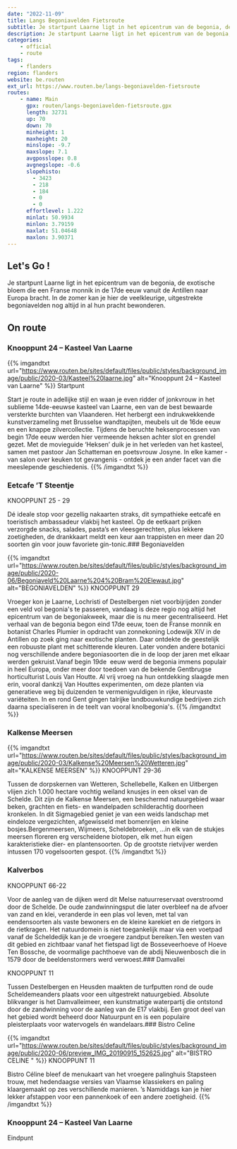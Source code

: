 ```yaml
---
date: "2022-11-09"
title: Langs Begoniavelden Fietsroute
subtitle: Je startpunt Laarne ligt in het epicentrum van de begonia, de exotische bloem die een Franse monnik in de 17de eeuw vanuit de Antillen naar Europa bracht
description: Je startpunt Laarne ligt in het epicentrum van de begonia, de exotische bloem die een Franse monnik in de 17de eeuw vanuit de Antillen naar Europa bracht
categories:
    - official
    - route
tags:
    - flanders
region: flanders
website: be.routen
ext_url: https://www.routen.be/langs-begoniavelden-fietsroute
routes:
    - name: Main
      gpx: routen/langs-begoniavelden-fietsroute.gpx
      length: 32731
      up: 70
      down: 70
      minheight: 1
      maxheight: 20
      minslope: -9.7
      maxslope: 7.1
      avgposslope: 0.8
      avgnegslope: -0.6
      slopehisto:
        - 3423
        - 218
        - 184
        - 0
        - 0
      effortlevel: 1.222
      minlat: 50.9934
      minlon: 3.79159
      maxlat: 51.04648
      maxlon: 3.90371
---
```


## Let's Go ! 

Je startpunt Laarne ligt in het epicentrum van de begonia, de exotische bloem die een Franse monnik in de 17de eeuw vanuit de Antillen naar Europa bracht. In de zomer kan je hier de veelkleurige, uitgestrekte begoniavelden nog altijd in al hun pracht bewonderen.

## On route

### Knooppunt 24 – Kasteel Van Laarne

{{% imgandtxt url="https://www.routen.be/sites/default/files/public/styles/background_image/public/2020-03/Kasteel%20laarne.jpg" alt="Knooppunt 24 – Kasteel van Laarne" %}}
Startpunt

Start je route in adellijke stijl en waan je even ridder of jonkvrouw in het sublieme 14de-eeuwse kasteel van Laarne, een van de best bewaarde versterkte burchten van Vlaanderen. Het herbergt een indrukwekkende kunstverzameling met Brusselse wandtapijten, meubels uit de 16de eeuw en een knappe zilvercollectie. Tijdens de beruchte heksenprocessen van begin 17de eeuw werden hier vermeende heksen achter slot en grendel gezet. Met de movieguide ‘Heksen’ duik je in het verleden van het kasteel, samen met pastoor Jan Schatteman en poetsvrouw Josyne. In elke kamer - van salon over keuken tot gevangenis - ontdek je een ander facet van die meeslepende geschiedenis.
{{% /imgandtxt %}}

### Eetcafe ’T Steentje 

KNOOPPUNT 25 - 29

Dé ideale stop voor gezellig nakaarten straks, dit sympathieke eetcafé en toeristisch ambassadeur vlakbij het kasteel. Op de eetkaart prijken verzorgde snacks, salades, pasta’s en vleesgerechten, plus lekkere zoetigheden, de drankkaart meldt een keur aan trappisten en meer dan 20 soorten gin voor jouw favoriete gin-tonic.### Begoniavelden

{{% imgandtxt url="https://www.routen.be/sites/default/files/public/styles/background_image/public/2020-06/Begoniaveld%20Laarne%204%20Bram%20Elewaut.jpg" alt="BEGONIAVELDEN" %}}
KNOOPPUNT 29

Vroeger kon je Laarne, Lochristi of Destelbergen niet voorbijrijden zonder een veld vol begonia's te passeren, vandaag is deze regio nog altijd het epicentrum van de begoniakweek, maar die is nu meer gecentraliseerd. Het verhaal van de begonia begon eind 17de eeuw, toen de Franse monnik en botanist Charles Plumier in opdracht van zonnekoning Lodewijk XIV in de Antillen op zoek ging naar exotische planten. Daar ontdekte de geestelijk een robuuste plant met schitterende kleuren. Later vonden andere botanici nog verschillende andere begoniasoorten die in de loop der jaren met elkaar werden gekruist.Vanaf begin 19de  eeuw werd de begonia immens populair in heel Europa, onder meer door toedoen van de bekende Gentbrugse horticulturist Louis Van Houtte. Al vrij vroeg na hun ontdekking slaagde men erin, vooral dankzij Van Houttes experimenten, om deze planten via generatieve weg bij duizenden te vermenigvuldigen in rijke, kleurvaste variëteiten. In en rond Gent gingen talrijke landbouwkundige bedrijven zich daarna specialiseren in de teelt van vooral knolbegonia's.
{{% /imgandtxt %}}

### Kalkense Meersen

{{% imgandtxt url="https://www.routen.be/sites/default/files/public/styles/background_image/public/2020-03/Kalkense%20Meersen%20Wetteren.jpg" alt="KALKENSE MEERSEN" %}}
KNOOPPUNT 29-36

Tussen de dorpskernen van Wetteren, Schellebelle, Kalken en Uitbergen vlijen zich 1.000 hectare vochtig weiland knusjes in een oksel van de Schelde. Dit zijn de Kalkense Meersen, een beschermd natuurgebied waar beken, grachten en fiets- en wandelpaden schilderachtig doorheen kronkelen. In dit Sigmagebied geniet je van een weids landschap met eindeloze vergezichten, afgewisseld met bomenrijen en kleine bosjes.Bergenmeersen, Wijmeers, Scheldebroeken, …in elk van de stukjes meersen floreren erg verscheidene biotopen, elk met hun eigen karakteristieke dier- en plantensoorten. Op de grootste rietvijver werden intussen 170 vogelsoorten gespot.
{{% /imgandtxt %}}

### Kalverbos

KNOOPPUNT 66-22

Voor de aanleg van de dijken werd dit Melse natuurreservaat overstroomd door de Schelde. De oude zandwinningsput die later overbleef na de afvoer van zand en klei, veranderde in een plas vol leven, met tal van eendensoorten als vaste bewoners en de kleine karekiet en de rietgors in de rietkragen. Het natuurdomein is niet toegankelijk maar via een voetpad vanaf de Scheldedijk kan je de vroegere zandput bereiken.Ten westen van dit gebied en zichtbaar vanaf het fietspad ligt de Bosseveerhoeve of Hoeve Ten Bossche, de voormalige pachthoeve van de abdij Nieuwenbosch die in 1579 door de beeldenstormers werd verwoest.### Damvallei

KNOOPPUNT 11

Tussen Destelbergen en Heusden maakten de turfputten rond de oude Scheldemeanders plaats voor een uitgestrekt natuurgebied. Absolute blikvanger is het Damvalleimeer, een kunstmatige waterpartij die ontstond door de zandwinning voor de aanleg van de E17 vlakbij. Een groot deel van het gebied wordt beheerd door Natuurpunt en is een populaire pleisterplaats voor watervogels én wandelaars.### Bistro Celine 

{{% imgandtxt url="https://www.routen.be/sites/default/files/public/styles/background_image/public/2020-06/preview_IMG_20190915_152625.jpg" alt="BISTRO CELINE " %}}
KNOOPPUNT 11

Bistro Céline bleef de menukaart van het vroegere palinghuis Stapsteen trouw, met hedendaagse versies van Vlaamse klassiekers en paling klaargemaakt op zes verschillende manieren. ’s Namiddags kan je hier lekker afstappen voor een pannenkoek of een andere zoetigheid.
{{% /imgandtxt %}}

### Knooppunt 24 – Kasteel Van Laarne

Eindpunt


